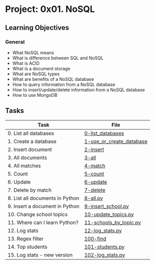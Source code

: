 # Project: 0x01. NoSQL

<h2>Learning Objectives</h2>

<h3>General</h3>

<ul>
<li>What NoSQL means</li>
<li>What is difference between SQL and NoSQL</li>
<li>What is ACID</li>
<li>What is a document storage</li>
<li>What are NoSQL types</li>
<li>What are benefits of a NoSQL database</li>
<li>How to query information from a NoSQL database</li>
<li>How to insert/update/delete information from a NoSQL database</li>
<li>How to use MongoDB</li>
</ul>

<h2>Tasks</h2>

| Task | File |
| ---- | ---- |
| 0. List all databases | [0-list_databases](./0-list_databases) |
| 1. Create a database | [1-use_or_create_database](./1-use_or_create_database) |
| 2. Insert document | [2-insert](./2-insert) |
| 3. All documents | [3-all](./3-all) |
| 4. All matches | [4-match](./4-match) |
| 5. Count | [5-count](./5-count) |
| 6. Update | [6-update](./6-update) |
| 7. Delete by match | [7-delete](./7-delete) |
| 8. List all documents in Python | [8-all.py](./8-all.py) |
| 9. Insert a document in Python | [9-insert_school.py](./9-insert_school.py) |
| 10. Change school topics | [10-update_topics.py](./10-update_topics.py) |
| 11. Where can I learn Python? | [11-schools_by_topic.py](./11-schools_by_topic.py) |
| 12. Log stats | [12-log_stats.py](./12-log_stats.py) |
| 13. Regex filter | [100-find](./100-find) |
| 14. Top students | [101-students.py](./101-students.py) |
| 15. Log stats - new version | [102-log_stats.py](./102-log_stats.py) |

